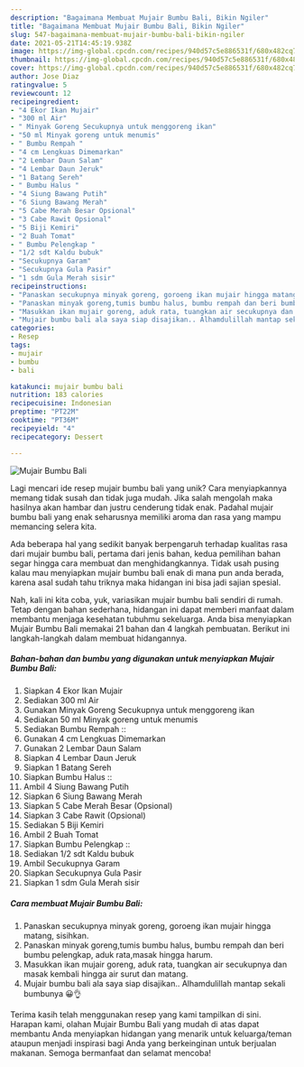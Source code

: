 ```yaml
---
description: "Bagaimana Membuat Mujair Bumbu Bali, Bikin Ngiler"
title: "Bagaimana Membuat Mujair Bumbu Bali, Bikin Ngiler"
slug: 547-bagaimana-membuat-mujair-bumbu-bali-bikin-ngiler
date: 2021-05-21T14:45:19.938Z
image: https://img-global.cpcdn.com/recipes/940d57c5e886531f/680x482cq70/mujair-bumbu-bali-foto-resep-utama.jpg
thumbnail: https://img-global.cpcdn.com/recipes/940d57c5e886531f/680x482cq70/mujair-bumbu-bali-foto-resep-utama.jpg
cover: https://img-global.cpcdn.com/recipes/940d57c5e886531f/680x482cq70/mujair-bumbu-bali-foto-resep-utama.jpg
author: Jose Diaz
ratingvalue: 5
reviewcount: 12
recipeingredient:
- "4 Ekor Ikan Mujair"
- "300 ml Air"
- " Minyak Goreng Secukupnya untuk menggoreng ikan"
- "50 ml Minyak goreng untuk menumis"
- " Bumbu Rempah "
- "4 cm Lengkuas Dimemarkan"
- "2 Lembar Daun Salam"
- "4 Lembar Daun Jeruk"
- "1 Batang Sereh"
- " Bumbu Halus "
- "4 Siung Bawang Putih"
- "6 Siung Bawang Merah"
- "5 Cabe Merah Besar Opsional"
- "3 Cabe Rawit Opsional"
- "5 Biji Kemiri"
- "2 Buah Tomat"
- " Bumbu Pelengkap "
- "1/2 sdt Kaldu bubuk"
- "Secukupnya Garam"
- "Secukupnya Gula Pasir"
- "1 sdm Gula Merah sisir"
recipeinstructions:
- "Panaskan secukupnya minyak goreng, goroeng ikan mujair hingga matang, sisihkan."
- "Panaskan minyak goreng,tumis bumbu halus, bumbu rempah dan beri bumbu pelengkap, aduk rata,masak hingga harum."
- "Masukkan ikan mujair goreng, aduk rata, tuangkan air secukupnya dan masak kembali hingga air surut dan matang."
- "Mujair bumbu bali ala saya siap disajikan.. Alhamdulillah mantap sekali bumbunya 😀👌"
categories:
- Resep
tags:
- mujair
- bumbu
- bali

katakunci: mujair bumbu bali 
nutrition: 183 calories
recipecuisine: Indonesian
preptime: "PT22M"
cooktime: "PT36M"
recipeyield: "4"
recipecategory: Dessert

---
```



![Mujair Bumbu Bali](https://img-global.cpcdn.com/recipes/940d57c5e886531f/680x482cq70/mujair-bumbu-bali-foto-resep-utama.jpg)

Lagi mencari ide resep mujair bumbu bali yang unik? Cara menyiapkannya memang tidak susah dan tidak juga mudah. Jika salah mengolah maka hasilnya akan hambar dan justru cenderung tidak enak. Padahal mujair bumbu bali yang enak seharusnya memiliki aroma dan rasa yang mampu memancing selera kita.



Ada beberapa hal yang sedikit banyak berpengaruh terhadap kualitas rasa dari mujair bumbu bali, pertama dari jenis bahan, kedua pemilihan bahan segar hingga cara membuat dan menghidangkannya. Tidak usah pusing kalau mau menyiapkan mujair bumbu bali enak di mana pun anda berada, karena asal sudah tahu triknya maka hidangan ini bisa jadi sajian spesial.


Nah, kali ini kita coba, yuk, variasikan mujair bumbu bali sendiri di rumah. Tetap dengan bahan sederhana, hidangan ini dapat memberi manfaat dalam membantu menjaga kesehatan tubuhmu sekeluarga. Anda bisa menyiapkan Mujair Bumbu Bali memakai 21 bahan dan 4 langkah pembuatan. Berikut ini langkah-langkah dalam membuat hidangannya.

<!--inarticleads1-->

##### Bahan-bahan dan bumbu yang digunakan untuk menyiapkan Mujair Bumbu Bali:

1. Siapkan 4 Ekor Ikan Mujair
1. Sediakan 300 ml Air
1. Gunakan  Minyak Goreng Secukupnya untuk menggoreng ikan
1. Sediakan 50 ml Minyak goreng untuk menumis
1. Sediakan  Bumbu Rempah ::
1. Gunakan 4 cm Lengkuas Dimemarkan
1. Gunakan 2 Lembar Daun Salam
1. Siapkan 4 Lembar Daun Jeruk
1. Siapkan 1 Batang Sereh
1. Siapkan  Bumbu Halus ::
1. Ambil 4 Siung Bawang Putih
1. Siapkan 6 Siung Bawang Merah
1. Siapkan 5 Cabe Merah Besar (Opsional)
1. Siapkan 3 Cabe Rawit (Opsional)
1. Sediakan 5 Biji Kemiri
1. Ambil 2 Buah Tomat
1. Siapkan  Bumbu Pelengkap ::
1. Sediakan 1/2 sdt Kaldu bubuk
1. Ambil Secukupnya Garam
1. Siapkan Secukupnya Gula Pasir
1. Siapkan 1 sdm Gula Merah sisir




<!--inarticleads2-->

##### Cara membuat Mujair Bumbu Bali:

1. Panaskan secukupnya minyak goreng, goroeng ikan mujair hingga matang, sisihkan.
1. Panaskan minyak goreng,tumis bumbu halus, bumbu rempah dan beri bumbu pelengkap, aduk rata,masak hingga harum.
1. Masukkan ikan mujair goreng, aduk rata, tuangkan air secukupnya dan masak kembali hingga air surut dan matang.
1. Mujair bumbu bali ala saya siap disajikan.. Alhamdulillah mantap sekali bumbunya 😀👌




Terima kasih telah menggunakan resep yang kami tampilkan di sini. Harapan kami, olahan Mujair Bumbu Bali yang mudah di atas dapat membantu Anda menyiapkan hidangan yang menarik untuk keluarga/teman ataupun menjadi inspirasi bagi Anda yang berkeinginan untuk berjualan makanan. Semoga bermanfaat dan selamat mencoba!
